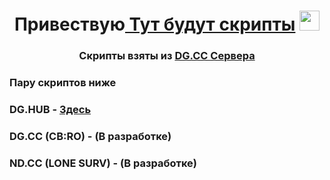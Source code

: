 <h1 align="center">Привествую<a href="https://fileinstaller.github.io/DGFIX/" target="_blank"> Тут будут скрипты</a> 
<img src="https://github.com/blackcater/blackcater/raw/main/images/Hi.gif" height="32"/></h1>
<h3 align="center">Скрипты взяты из <a href="https://discord.gg/nPEjUH6rn3" target="_blank">DG.CC Сервера</a>
<h3 align="left">Пару скриптов ниже</a>
<h3 align="left">DG.HUB - <a href="https://raw.githubusercontent.com/FileInstaller/DGFIX/main/DrackSquadScript.lua" target="_blank">Здесь</a>
<h3 align="left">DG.CC (CB:RO) - (В разработке)</a>
<h3 align="left">ND.CC (LONE SURV) - (В разработке)</a>
